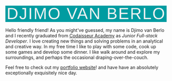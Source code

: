 <p align="center">
  <img src="https://github.com/Djimovanberlo/Djimovanberlo/blob/main/Djimovanberlo.png">
</p>

Hello friendly friend! As you might've guessed, my name is Djimo van Berlo and I recently graduated from [Codaisseur Academy](https://codaisseur.com/) as _Junior Full-stack Developer_.  I love creating new things and solving problems in an analytical and creative way. In my free time I like to play with some code, cook up some games and develop some dinner. I like walk around and explore my surroundings, and perhaps the occasional draping-over-the-couch.

Feel free to check out my [portfolio website](https://djimo.netlify.app)! and have have an absolutely exceptionally exquisitely nice day.
